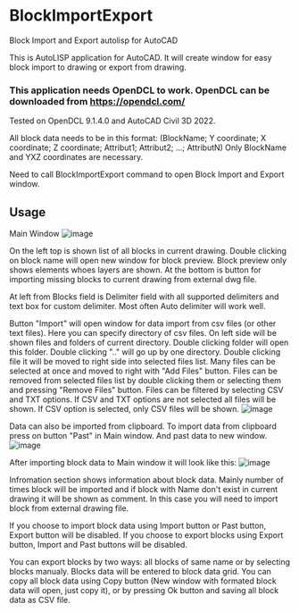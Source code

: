 # BlockImportExport
Block Import and Export autolisp for AutoCAD

This is AutoLISP application for AutoCAD. It will create window for easy block import to drawing or export from drawing. 

### This application needs OpenDCL to work. OpenDCL can be downloaded from https://opendcl.com/

Tested on OpenDCL 9.1.4.0 and AutoCAD Civil 3D 2022.

All block data needs to be in this format:
(BlockName; Y coordinate; X coordinate; Z coordinate; Attribut1; Attribut2; ...; AttributN)
Only BlockName and YXZ coordinates are necessary.

Need to call BlockImportExport command to open Block Import and Export window.

## Usage

Main Window
![image](https://user-images.githubusercontent.com/27780893/155004382-b0497989-69d2-4fd1-822d-ca62914d3509.png)

On the left top is shown list of all blocks in current drawing. Double clicking on block name will open new window for block preview. Block preview only shows elements whoes layers are shown. At the bottom is button for importing missing blocks to current drawing from external dwg file.

At left from Blocks field is Delimiter field with all supported delimiters and text box for custom delimiter. Most often Auto delimiter will work well.

Button "Import" will open window for data import from csv files (or other text files). Here you can specify directory of csv files. On left side will be shown files and folders of current directory. Double clicking folder will open this folder. Double clicking ".." will go up by one directory. Double clicking file it will be moved to right side into selected files list. Many files can be selected at once and moved to right with "Add Files" button. Files can be removed from selected files list by double clicking them or selecting them and pressing "Remove Files" button. Files can be filtered by selecting CSV and TXT options. If CSV and TXT options are not selected all files will be shown. If CSV option is selected, only CSV files will be shown.
![image](https://user-images.githubusercontent.com/27780893/155005226-2c9eafee-6f90-4f98-b3fc-723b4691f3a8.png)

Data can also be imported from clipboard. To import data from clipboard press on button "Past" in Main window. And past data to new window.
![image](https://user-images.githubusercontent.com/27780893/155006345-7f4ed354-a089-4002-b525-90a0e061fbe4.png)

After importing block data to Main window it will look like this:
![image](https://user-images.githubusercontent.com/27780893/155007644-b7730701-88ca-4b60-b78c-8be3adac609d.png)

Infromation section shows information about block data. Mainly number of times block will be imported and if block with Name don't exist in current drawing it will be shown as comment. In this case you will need to import block from external drawing file.

If you choose to import block data using Import button or Past button, Export button will be disabled. If you choose to export blocks using Export button, Import and Past buttons will be disabled.

You can export blocks by two ways: all blocks of same name or by selecting blocks manualy. Blocks data will be entered to block data grid. You can copy all block data using Copy button (New window with formated block data will open, just copy it), or by pressing Ok button and saving all block data as CSV file.

